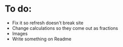 # To do:

* Fix it so refresh doesn't break site
* Change calculations so they come out as fractions
* Images
* Write something on Readme
